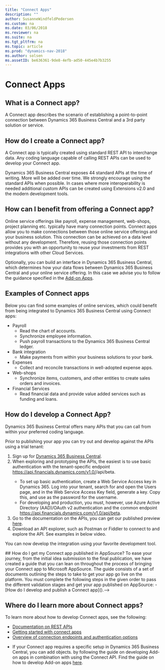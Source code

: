 ```yaml
---
title: "Connect Apps"
description: ""
author: SusanneWindfeldPedersen
ms.custom: na
ms.date: 03/06/2018
ms.reviewer: na
ms.suite: na
ms.tgt_pltfrm: na
ms.topic: article
ms.prod: "dynamics-nav-2018"
ms.author: solsen
ms.assetID: be636361-9de8-4efb-ad50-445e4b7b3255
---
```


# Connect Apps 

## What is a Connect app?
A Connect app describes the scenario of establishing a point-to-point connection between Dynamics 365 Business Central and a 3rd party solution or service.   

## How do I create a Connect app?
A Connect app is typically created using standard REST API to interchange data. Any coding language capable of calling REST APIs can be used to develop your Connect app.  

Dynamics 365 Business Central exposes 44 standard APIs at the time of writing. More will be added over time. We strongly encourage using the standard APIs when possible. In cases where more interoperability is needed additional custom APIs can be created using Extensions v2.0 and the modern development tools.  

<!-- INSERT VIDEO:  
Objective: Introucing Connect Apps + Business value 
New video that needs to be created -->

## How can I benefit from offering a Connect app? 
Online service offerings like payroll, expense management, web-shops, project planning etc. typically have many connection points. Connect apps allow you to make connections between those online service offerings and your business solution. This connection can be achieved on a data level without any development. Therefore, reusing those connection points provides you with an opportunity to reuse your investments from REST integrations with other Cloud Services. 

Optionally, you can build an interface in Dynamics 365 Business Central, which determines how your data flows between Dynamics 365 Business Central and your online service offering. In this case we advise you to follow the guidance specified in the [Add-on Apps](readiness-add-on-apps.md).

## Examples of Connect apps 
Below you can find some examples of online services, which could benefit from being integrated to Dynamics 365 Business Central using Connect apps: 

- Payroll
    - Read the chart of accounts.
    - Synchronize employee information.
    - Push payroll transactions to the Dynamics 365 Business Central ledger.
- Bank integration
    - Make payments from within your business solutions to your bank. 
- Expenses
    - Collect and reconcile transactions in well-adopted expense apps. 
- Web-shops
    - Synchronize items, customers, and other entities to create sales orders and invoices. 
- Financial Services
    - Read financial data and provide value added services such as funding and loans. 

## How do I develop a Connect App?
Dynamics 365 Business Central offers many APIs that you can call from within your preferred coding language. 

Prior to publishing your app you can try out and develop against the APIs using a trial tenant: 

1. Sign up for [Dynamics 365 Business Central](). 
2. When exploring and prototyping the APIs, the easiest is to use basic authentication with the tenant-specific endpoint https://api.financials.dynamics.com/v1.0/<tenant user domain url>/api/beta. 
    - To set up basic authentication, create a Web Service Access key in Dynamics 365. Log into your tenant, search for and open the Users page, and in the Web Service Access Key field, generate a key. Copy this, and use as the password for the username. 
    - For developing and production, you must, however, use Azure Active Directory (AAD)/OAuth v2 authentication and the common endpoint https://api.financials.dynamics.com/v1.0/api/beta. 
3. Go to the documentation on the APIs, you can get our published preview [here](https://docs.microsoft.com/en-us/dynamics-nav/fin-graph/). 
4. Download an API explorer, such as Postman or Fiddler to connect to and explore the API. See examples in below video. 
 
<!-- INSERT VIDEO: 
HDI – V6 – Use APIs from a Connect App -->
 
You can now develop the integration using your favorite development tool. 

<!-->
## How do I get my Connect app published in AppSource?  
To ease your journey, from the initial idea submission to the final publication, we have created a guide that you can lean on throughout the process of bringing your Connect app to Microsoft AppSource. The guide consists of a set of documents outlining the steps to take to get your app go live on the platform. You must complete the following steps in the given order to pass the different validation stages and get your app published on AppSource: 

- [How do I develop and publish a Connect app]().-->
 
## Where do I learn more about Connect apps? 
To learn more about how to develop Connect apps, see the following:  
- [Documentation on REST APIs](https://docs.microsoft.com/en-us/dynamics-nav/fin-graph/) 
- [Getting started with connect apps](https://docs.microsoft.com/en-us/dynamics-nav/developer/devenv-develop-connect-apps-for-fin)  <!-- shift to the new one -->
- [Overview of connection endpoints and authentication options](https://docs.microsoft.com/en-us/dynamics-nav/endpoints-apis-for-dynamics) 
<!-- - Link to blogpost – haven’t been created yet  [Symbol] NOTE: waiting on input from Peter  -->
- If your Connect app requires a specific setup in Dynamics 365 Business Central, you can add objects. by following the guide on developing Add-on apps in combination with using the Connect API. Find the guide on how to develop Add-on apps [here](readiness-add-on-apps.md).  


